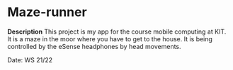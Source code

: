 # Maze-runner
**Description**  This project is my app for the course mobile computing at KIT. It is a maze in the moor where you have to get to the house. It is being controlled by the eSense headphones by head movements.  

Date: WS 21/22

